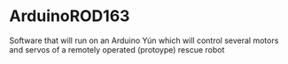 # ArduinoROD163
Software that will run on an Arduino Yún which will control several motors and servos of a remotely operated (protoype) rescue robot
